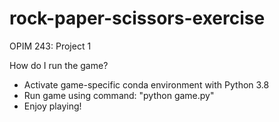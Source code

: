 # rock-paper-scissors-exercise
OPIM 243: Project 1

How do I run the game?
- Activate game-specific conda environment with Python 3.8
- Run game using command: "python game.py"
- Enjoy playing!
